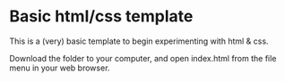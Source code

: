 Basic html/css template
=======================

This is a (very) basic template to begin experimenting with html & css.

Download the folder to your computer, and open index.html from the file
menu in your web browser.
